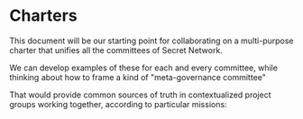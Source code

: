 # Charters

This document will be our starting point for collaborating on a multi-purpose charter that unifies all the committees of Secret Network.

We can develop examples of these for each and every committee, while thinking about how to frame a kind of "meta-governance committee"

That would provide common sources of truth in contextualized project groups working together, according to particular missions:
